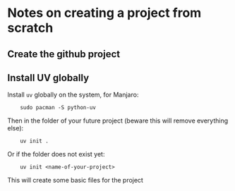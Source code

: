 # Notes on creating a project from scratch

## Create the github project

## Install UV globally

Install `uv` globally on the system, for Manjaro:

```
    sudo pacman -S python-uv
```

Then in the folder of your future project (beware this will remove everything else):

```
    uv init .
```

Or if the folder does not exist yet:

```
    uv init <name-of-your-project>
```

This will create some basic files for the project

##
